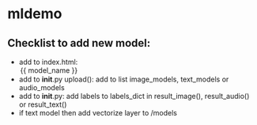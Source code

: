 # mldemo
## Checklist to add new model:
- add to index.html: <option value="{{ model_name }}">{{ model_name }}</option>
- add to __init__.py upload(): add to list image_models, text_models or audio_models
- add to __init__.py: add labels to labels_dict in result_image(), result_audio() or result_text()
- if text model then add vectorize layer to /models